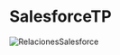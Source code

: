 # SalesforceTP

![RelacionesSalesforce](https://user-images.githubusercontent.com/83475063/128375846-c2b4791f-6cd8-4317-b4f9-eaeeec9f3ea7.png)
